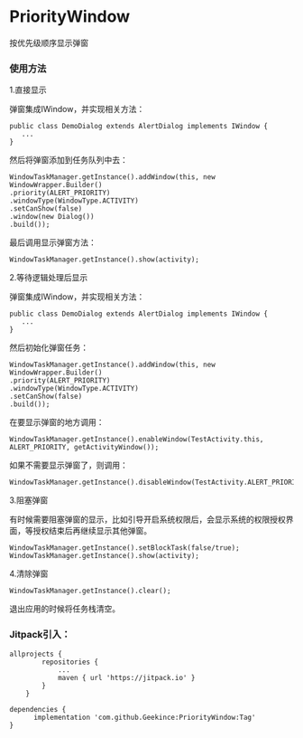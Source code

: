 # PriorityWindow

按优先级顺序显示弹窗

### 使用方法

1.直接显示

弹窗集成IWindow，并实现相关方法：

```
public class DemoDialog extends AlertDialog implements IWindow {
   ...
}
```

然后将弹窗添加到任务队列中去：

```
WindowTaskManager.getInstance().addWindow(this, new WindowWrapper.Builder()
.priority(ALERT_PRIORITY)
.windowType(WindowType.ACTIVITY)
.setCanShow(false)
.window(new Dialog())
.build());

```

最后调用显示弹窗方法：

```
WindowTaskManager.getInstance().show(activity);
```

2.等待逻辑处理后显示

弹窗集成IWindow，并实现相关方法：

```
public class DemoDialog extends AlertDialog implements IWindow {
   ...
}
```

然后初始化弹窗任务：

```
WindowTaskManager.getInstance().addWindow(this, new WindowWrapper.Builder()
.priority(ALERT_PRIORITY)
.windowType(WindowType.ACTIVITY)
.setCanShow(false)
.build());
```

在要显示弹窗的地方调用：

```
WindowTaskManager.getInstance().enableWindow(TestActivity.this, ALERT_PRIORITY, getActivityWindow());
```

如果不需要显示弹窗了，则调用：

```
WindowTaskManager.getInstance().disableWindow(TestActivity.ALERT_PRIORITY);
```

3.阻塞弹窗

有时候需要阻塞弹窗的显示，比如引导开启系统权限后，会显示系统的权限授权界面，等授权结束后再继续显示其他弹窗。

```
WindowTaskManager.getInstance().setBlockTask(false/true);
WindowTaskManager.getInstance().show(activity);
```

4.清除弹窗

```
WindowTaskManager.getInstance().clear();
```
退出应用的时候将任务栈清空。

### Jitpack引入：

```
allprojects {
		repositories {
			...
			maven { url 'https://jitpack.io' }
		}
	}
   
dependencies {
	  implementation 'com.github.Geekince:PriorityWindow:Tag'
}
   
```


